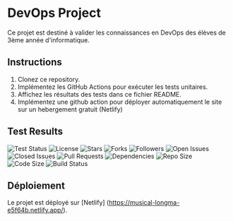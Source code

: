 # DevOps Project

Ce projet est destiné à valider les connaissances en DevOps des élèves de 3ème année d'informatique.

## Instructions

1. Clonez ce repository.
2. Implémentez les GitHub Actions pour exécuter les tests unitaires.
3. Affichez les résultats des tests dans ce fichier README.
4. Implémentez une github action pour déployer automatiquement le site sur un hebergement gratuit (Netlify)

## Test Results
![Test Status](https://github.com/Ashitaka2312/controle_continu/actions/workflows/test.yml/badge.svg)
![License](https://img.shields.io/github/license/Ashitaka2312/controle_continu)
![Stars](https://img.shields.io/github/stars/Ashitaka2312/controle_continu)
![Forks](https://img.shields.io/github/forks/Ashitaka2312/controle_continu)
![Followers](https://img.shields.io/github/followers/Ashitaka2312)
![Open Issues](https://img.shields.io/github/issues/Ashitaka2312/controle_continu)
![Closed Issues](https://img.shields.io/github/issues-closed/Ashitaka2312/controle_continu)
![Pull Requests](https://img.shields.io/github/issues-pr/Ashitaka2312/controle_continu)
![Dependencies](https://img.shields.io/librariesio/github/Ashitaka2312/controle_continu)
![Repo Size](https://img.shields.io/github/repo-size/Ashitaka2312/controle_continu)
![Code Size](https://img.shields.io/github/languages/code-size/Ashitaka2312/controle_continu)
![Build Status](https://github.com/Ashitaka2312/controle_continu/actions/workflows/test.yml/badge.svg)

## Déploiement

Le projet est déployé sur [Netlify] (https://musical-longma-e5f64b.netlify.app/).
